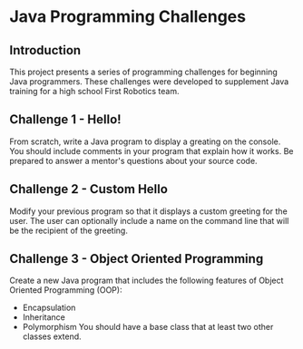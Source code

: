 # Java Programming Challenges

## Introduction
This project presents a series of programming challenges for beginning Java programmers.
These challenges were developed to supplement Java training for a high school First Robotics team.

## Challenge 1 - Hello!
From scratch, write a Java program to display a greating on the console. You should include comments in your program that explain how it works. Be prepared to answer a mentor's questions about your source code.

## Challenge 2 - Custom Hello
Modify your previous program so that it displays a custom greeting for the user. The user can optionally include a name on the command line that will be the recipient of the greeting.

## Challenge 3 - Object Oriented Programming
Create a new Java program that includes the following features of Object Oriented Programming (OOP):
* Encapsulation
* Inheritance
* Polymorphism
You should have a base class that at least two other classes extend.
